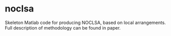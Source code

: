 # noclsa
 Skeleton Matlab code for producing NOCLSA, based on local arrangements. Full description of methodology can be found in paper.
